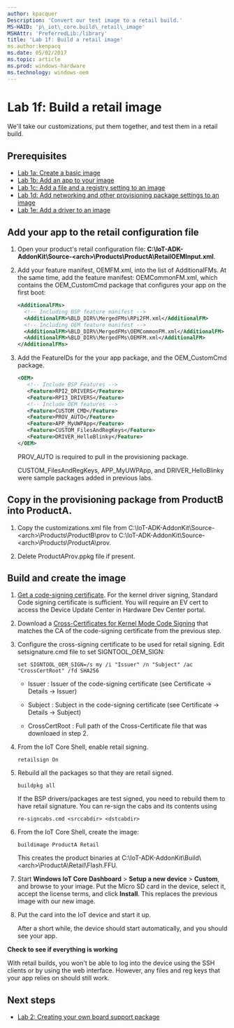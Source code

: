 ```yaml
---
author: kpacquer
Description: 'Convert our test image to a retail build.'
MS-HAID: 'p\_iot\_core.build\_retail\_image'
MSHAttr: 'PreferredLib:/library'
title: 'Lab 1f: Build a retail image'
ms.author:kenpacq
ms.date: 05/02/2017
ms.topic: article
ms.prod: windows-hardware
ms.technology: windows-oem
---
```


# Lab 1f: Build a retail image

We'll take our customizations, put them together, and test them in a retail build. 

## <span id="Prerequisites"></span><span id="prerequisites"></span><span id="PREREQUISITES"></span>Prerequisites

-   [Lab 1a: Create a basic image](create-a-basic-image.md)
-   [Lab 1b: Add an app to your image](deploy-your-app-with-a-standard-board.md)
-   [Lab 1c: Add a file and a registry setting to an image](add-a-registry-setting-to-an-image.md)
-   [Lab 1d: Add networking and other provisioning package settings to an image](add-a-provisioning-package-to-an-image.md)
-   [Lab 1e: Add a driver to an image](add-a-driver-to-an-image.md)

## <span id="Add_your_app_to_the_retail_configuration_file"></span><span id="add_your_app_to_the_retail_configuration_file"></span><span id="ADD_YOUR_APP_TO_THE_RETAIL_CONFIGURATION_FILE"></span>Add your app to the retail configuration file

1.  Open your product's retail configuration file: **C:\\IoT-ADK-AddonKit\\Source-&lt;arch&gt;\\Products\\ProductA\\RetailOEMInput.xml**.

2.  Add your feature manifest, OEMFM.xml, into the list of AdditionalFMs. At the same time, add the feature manifest: OEMCommonFM.xml, which contains the OEM\_CustomCmd package that configures your app on the first boot:

    ``` xml
    <AdditionalFMs>
      <!-- Including BSP feature manifest -->
      <AdditionalFM>%BLD_DIR%\MergedFMs\RPi2FM.xml</AdditionalFM>
      <!-- Including OEM feature manifest -->
      <AdditionalFM>%BLD_DIR%\MergedFMs\OEMCommonFM.xml</AdditionalFM>
      <AdditionalFM>%BLD_DIR%\MergedFMs\OEMFM.xml</AdditionalFM>
    </AdditionalFMs>
    ```

3.  Add the FeatureIDs for the your app package, and the OEM\_CustomCmd package.

    ``` xml
    <OEM> 
       <!-- Include BSP Features -->
       <Feature>RPI2_DRIVERS</Feature> 
       <Feature>RPI3_DRIVERS</Feature>
       <!-- Include OEM features -->
       <Feature>CUSTOM_CMD</Feature> 
       <Feature>PROV_AUTO</Feature>
       <Feature>APP_MyUWPApp</Feature>
       <Feature>CUSTOM_FilesAndRegKeys</Feature>
       <Feature>DRIVER_HelloBlinky</Feature> 
    </OEM>
    ```
    
    PROV_AUTO is required to pull in the provisioning package.
	
	CUSTOM_FilesAndRegKeys, APP_MyUWPApp, and DRIVER_HelloBlinky were sample packages added in previous labs.

## <span id="Copy_in_provisioning_packages"></span>Copy in the provisioning package from ProductB into ProductA.

1.  Copy the customizations.xml file from C:\\IoT-ADK-AddonKit\\Source-&lt;arch&gt;\\Products\\ProductB\\prov to C:\\IoT-ADK-AddonKit\\Source-&lt;arch&gt;\\Products\\ProductA\\prov.

2.  Delete ProductAProv.ppkg file if present.
    

## <span id="Build_and_create_the_image"></span><span id="build_and_create_the_image"></span><span id="BUILD_AND_CREATE_THE_IMAGE"></span>Build and create the image

1.  [Get a code-signing certificate](https://docs.microsoft.com/windows-hardware/drivers/dashboard/get-a-code-signing-certificate). For the kernel driver signing, Standard Code signing certificate is sufficient. You will require an EV cert to access the Device Update Center in Hardware Dev Center portal.

2. Download a [Cross-Certificates for Kernel Mode Code Signing](https://docs.microsoft.com/en-us/windows-hardware/drivers/install/cross-certificates-for-kernel-mode-code-signing) that matches the CA of the code-signing certificate from the previous step.

3.	Configure the cross-signing certificate to be used for retail signing. Edit setsignature.cmd file to set SIGNTOOL_OEM_SIGN:

    ```
	set SIGNTOOL_OEM_SIGN=/s my /i "Issuer" /n "Subject" /ac "CrossCertRoot" /fd SHA256
	```
	
	-  Issuer        : Issuer of the code-signing certificate (see Certificate -> Details -> Issuer) 
	
	-  Subject       : Subject in the code-signing certificate (see Certificate -> Details -> Subject)
	
	-  CrossCertRoot : Full path of the Cross-Certificate file that was downloaed in step 2.
	
	
4.	From the IoT Core Shell, enable retail signing.

    ```
	retailsign On
	```
	
5.	Rebuild all the packages so that they are retail signed.

    ```
	buildpkg all
	```

    If the BSP drivers/packages are test signed, you need to rebuild them to have retail signature. You can re-sign the cabs and its contents using 

    ```
    re-signcabs.cmd <srccabdir> <dstcabdir>
    ```
	
6.  From the IoT Core Shell, create the image:

    ```
    buildimage ProductA Retail
    ```

    This creates the product binaries at C:\\IoT-ADK-AddonKit\\Build\\&lt;arch&gt;\\ProductA\\Retail\\Flash.FFU.

7.  Start **Windows IoT Core Dashboard** &gt; **Setup a new device** &gt; **Custom**, and browse to your image. Put the Micro SD card in the device, select it, accept the license terms, and click **Install**. This replaces the previous image with our new image.

8.  Put the card into the IoT device and start it up.

    After a short while, the device should start automatically, and you should see your app.

**Check to see if everything is working**

With retail builds, you won't be able to log into the device using the SSH clients or by using the web interface. However, any files and reg keys that your app relies on should still work.

## <span id="Next_steps"></span><span id="next_steps"></span><span id="NEXT_STEPS"></span>Next steps

- [Lab 2: Creating your own board support package](create-a-new-bsp.md)
